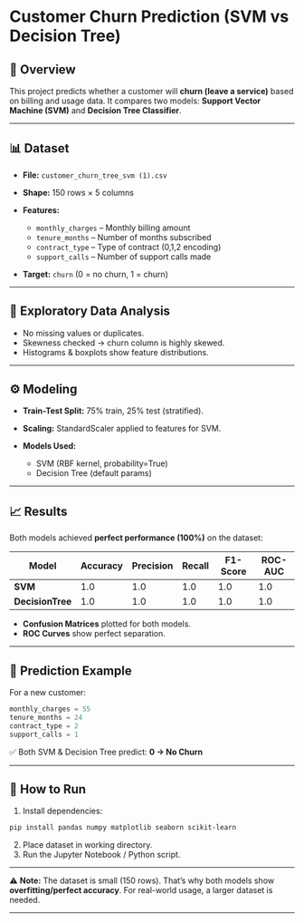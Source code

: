 # Customer Churn Prediction (SVM vs Decision Tree)

## 📌 Overview

This project predicts whether a customer will **churn (leave a service)** based on billing and usage data.
It compares two models: **Support Vector Machine (SVM)** and **Decision Tree Classifier**.

---

## 📊 Dataset

* **File:** `customer_churn_tree_svm (1).csv`
* **Shape:** 150 rows × 5 columns
* **Features:**

  * `monthly_charges` – Monthly billing amount
  * `tenure_months` – Number of months subscribed
  * `contract_type` – Type of contract (0,1,2 encoding)
  * `support_calls` – Number of support calls made
* **Target:** `churn` (0 = no churn, 1 = churn)

---

## 🔎 Exploratory Data Analysis

* No missing values or duplicates.
* Skewness checked → churn column is highly skewed.
* Histograms & boxplots show feature distributions.

---

## ⚙️ Modeling

* **Train-Test Split:** 75% train, 25% test (stratified).
* **Scaling:** StandardScaler applied to features for SVM.
* **Models Used:**

  * SVM (RBF kernel, probability=True)
  * Decision Tree (default params)

---

## 📈 Results

Both models achieved **perfect performance (100%)** on the dataset:

| Model            | Accuracy | Precision | Recall | F1-Score | ROC-AUC |
| ---------------- | -------- | --------- | ------ | -------- | ------- |
| **SVM**          | 1.0      | 1.0       | 1.0    | 1.0      | 1.0     |
| **DecisionTree** | 1.0      | 1.0       | 1.0    | 1.0      | 1.0     |

* **Confusion Matrices** plotted for both models.
* **ROC Curves** show perfect separation.

---

## 🔮 Prediction Example

For a new customer:

```python
monthly_charges = 55
tenure_months = 24
contract_type = 2
support_calls = 1
```

✅ Both SVM & Decision Tree predict: **0 → No Churn**

---

## 🚀 How to Run

1. Install dependencies:

```bash
pip install pandas numpy matplotlib seaborn scikit-learn
```

2. Place dataset in working directory.
3. Run the Jupyter Notebook / Python script.

---

⚠️ **Note:** The dataset is small (150 rows).
That’s why both models show **overfitting/perfect accuracy**.
For real-world usage, a larger dataset is needed.

---
